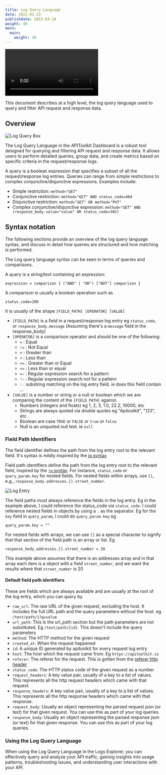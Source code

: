 ```yaml
---
title: Log Query Language  
date: 2022-03-23
publishdate: 2022-03-24
weight: 40
menu:
  main:
    weight: 30
---
```


<video src="logs.mp4" controls title="log query"></video>

This document describes at a high level, the log query language used to query and filter API request and response data.

## Overview

![Log Query Box](../log_query_box.png "Log Query Box")

The Log Query Language in the APIToolkit Dashboard is a robust tool designed for querying and filtering API request and response data. It allows users to perform detailed queries, group data, and create metrics based on specific criteria in the request/response logs.

A query is a boolean expression that specifies a subset of all the request/response log entries. Queries can range from simple restrictions to complex conjunctive/disjunctive expressions. Examples include:

- Simple restriction: `method="GET"`
- Conjunctive restriction: `method="GET" AND status_code=404`
- Disjunctive restriction: `method="GET" OR method="PUT"`
- Complex conjunctive/disjunctive expression: `method="GET" AND (response_body.value="value" OR status_code=302)`

## Syntax notation

The following sections provide an overview of the log query language syntax, and discuss in detail how queries are structured and how matching is performed.

The Log query language syntax can be seen in terms of queries and comparisons.

A query is a string/text containing an expression: 
```
expression = comparison { ("AND" | "OR") ["NOT"] comparison }
```
A comparison is usually a boolean operation such as 
```
status_code=200
```

It is usually of the shape `[FIELD_PATH] [OPERATOR] [VALUE]`

- `[FIELD_PATH]` is a field in a request/response log entry eg `status_code`, or `response_body.message` (Assuming there's a `message` field in the response_body)
- `[OPERATOR]` is a comparison operator and should be one of the following:
  - `=` : Equal
  - `!=` : Not Equal
  - `>` : Greater than
  - `<` : Less than
  - `>=` : Greater than or Equal
  - `<=` : Less than or equal
  - `=~` : Regular expression search for a pattern
  - `!~` : Regular expression search not for a pattern
  - `:` : substring matching on the log entry field. ie does this field contain ...
- `[VALUE]` is a number or string or a null or boolean which we are comparing the content of the `[FIELD_PATH]` against.
  - Numbers (integers and floats) eg 1, 2, 3, 1.0, 22.2, 10000, etc
  - Strings are always quoted via double quotes eg "Apitoolkit", "123", etc
  - Boolean are case  `TRUE` or `FALSE` or `true` or `false`
  - Null is an unquoted null text. ie `null` 

### Field Path Identifiers

The field identifier defines the path from the log entry root to the relevant field. It's syntax is mildly inspired by the [jq syntax](https://jqplay.org/)

Field path identifiers define the path from the log entry root to the relevant field, inspired by the [`jq` syntax](https://jqplay.org/). For instance, `status_code` or `query_param.key` for nested fields. For nested fields within arrays, use `[]`, e.g., `response_body.addresses.[].street_number`.

![Log Entry](../log_entry.png "Log Entry")

The field paths must always reference the fields in the log entry. Eg in the example above, I could reference the status_code via `status_code`. I could reference nested fields in objects by using a `.` as the separator. Eg for the `key` field in `query_param`, I could do `query_param.key` eg 
```
query_param.key = ""
```
For nested fields with arrays, we can use `[]` as a special character to signify that that section of the field path is an array or list.  Eg
```
response_body.addresses.[].street_number = 20
```
This example above assumes that there is an addresses array and in that array each item is a object with a field `street_number`, and we want the results where that `street_number` is 20

#### Default field path identifiers

These are fields which are always available and are usually at the root of the log entry, which you can query by.

- `raw_url`: The raw URL of the given request, excluding the host. It includes the full URL path and the query parameters without the host. eg `/test/path/1?q=value` 
- `url_path`: This is the url_path section but the path parameters are not substituted. Eg `/test/path/{id}`. This doesn't include the query parameters
- `method`: The HTTP method for the given request
- `created_at`: When the request happened
- `id`: A unique ID generated by apitoolkit for every request log entry
- `host`: The host which the request came from. Eg `https://apitoolkit.io`
- `referer`: The referer for the request. This is gotten from the [referer http header](https://developer.mozilla.org/en-US/docs/Web/HTTP/Headers/Referer)
- `status_code`: The HTTP status code of the given request as a number
- `request_headers`: A key value pair, usually of a key to a list of values. This represents all the http request headers which came with that request. 
- `response_headers`: A key value pair, usually of a key to a list of values. This represents all the http response headers which came with that response. 
- `request_body`: Usually an object representing the parsed request json (or text) for that given request. You can use this as part of your log queries.
- `response_body`: Usually an object representing the parsed response json (or text) for that given response. You can use this as part of your log queries.

### Using the Log Query Language

When using the Log Query Language in the Logs Explorer, you can effectively query and analyze your API traffic, gaining insights into usage patterns, troubleshooting issues, and understanding user interactions with your API.
